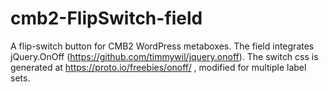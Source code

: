 # cmb2-FlipSwitch-field
A flip-switch button for CMB2 WordPress metaboxes.  The field integrates jQuery.OnOff (https://github.com/timmywil/jquery.onoff). The switch css is generated at https://proto.io/freebies/onoff/ , modified for multiple label sets.
